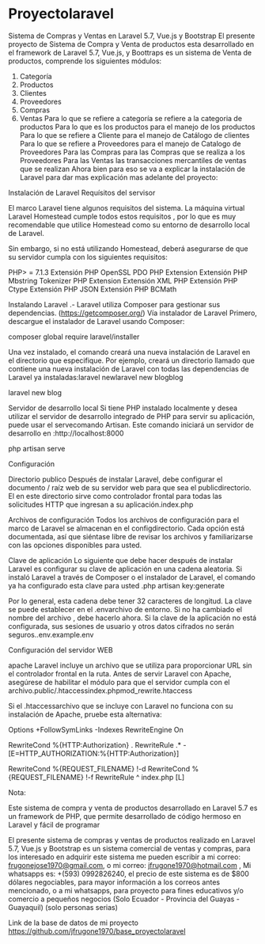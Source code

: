 # Proyectolaravel
Sistema de Compras y Ventas en Laravel 5.7, Vue.js y Bootstrap
El presente proyecto de Sistema de Compra y Venta de productos esta desarrollado en el framework de Laravel 5.7, Vue.js, y Boottraps es un sistema de Venta de productos, comprende los siguientes módulos:
1) Categoría
2) Productos
3) Clientes
4) Proveedores
5) Compras
6) Ventas
Para lo que se refiere a categoría se refiere a la categoria de productos
Para lo que es los productos para el manejo de los productos
Para lo que se refiere a Cliente para el manejo de Catálogo de clientes
Para lo que se refiere a Proveedores para el manejo de Catalogo de Proveedores
Para las Compras para las Compras que se realiza a los Proveedores
Para las Ventas las transacciones mercantiles de ventas que se realizan
Ahora bien para eso se va a explicar la instalación de Laravel para dar mas explicación mas adelante del proyecto:

Instalación de Laravel
Requísitos del servisor

El marco Laravel tiene algunos requisitos del sistema. La máquina virtual Laravel Homestead cumple todos estos requisitos , por lo que es muy recomendable que utilice Homestead como su entorno de desarrollo local de Laravel.

Sin embargo, si no está utilizando Homestead, deberá asegurarse de que su servidor cumpla con los siguientes requisitos:

PHP> = 7.1.3
Extensión PHP OpenSSL
PDO PHP Extension
Extensión PHP Mbstring
Tokenizer PHP Extension
Extensión XML PHP
Extensión PHP Ctype
Extensión PHP JSON
Extensión PHP BCMath

Instalando Laravel .- Laravel utiliza Composer para gestionar sus dependencias. (https://getcomposer.org/) Vía instalador de Laravel
Primero, descargue el instalador de Laravel usando Composer:

composer global require laravel/installer

Una vez instalado, el comando creará una nueva instalación de Laravel en el directorio que especifique. Por ejemplo, creará un directorio llamado que contiene una nueva instalación de Laravel con todas las dependencias de Laravel ya instaladas:laravel newlaravel new blogblog

laravel new blog

Servidor de desarrollo local
Si tiene PHP instalado localmente y desea utilizar el servidor de desarrollo integrado de PHP para servir su aplicación, puede usar el servecomando Artisan. Este comando iniciará un servidor de desarrollo en :http://localhost:8000

php artisan serve

Configuración

Directorio publico
Después de instalar Laravel, debe configurar el documento / raíz web de su servidor web para que sea el publicdirectorio. El en este directorio sirve como controlador frontal para todas las solicitudes HTTP que ingresan a su aplicación.index.php

Archivos de configuración
Todos los archivos de configuración para el marco de Laravel se almacenan en el configdirectorio. Cada opción está documentada, así que siéntase libre de revisar los archivos y familiarizarse con las opciones disponibles para usted.

Clave de aplicación
Lo siguiente que debe hacer después de instalar Laravel es configurar su clave de aplicación en una cadena aleatoria. Si instaló Laravel a través de Composer o el instalador de Laravel, el comando ya ha configurado esta clave para usted .php artisan key:generate

Por lo general, esta cadena debe tener 32 caracteres de longitud. La clave se puede establecer en el .envarchivo de entorno. Si no ha cambiado el nombre del archivo , debe hacerlo ahora. Si la clave de la aplicación no está configurada, sus sesiones de usuario y otros datos cifrados no serán seguros..env.example.env

Configuración del servidor WEB

apache
Laravel incluye un archivo que se utiliza para proporcionar URL sin el controlador frontal en la ruta. Antes de servir Laravel con Apache, asegúrese de habilitar el módulo para que el servidor cumpla con el archivo.public/.htaccessindex.phpmod_rewrite.htaccess

Si el .htaccessarchivo que se incluye con Laravel no funciona con su instalación de Apache, pruebe esta alternativa:

Options +FollowSymLinks -Indexes
RewriteEngine On

RewriteCond %{HTTP:Authorization} .
RewriteRule .* - [E=HTTP_AUTHORIZATION:%{HTTP:Authorization}]

RewriteCond %{REQUEST_FILENAME} !-d
RewriteCond %{REQUEST_FILENAME} !-f
RewriteRule ^ index.php [L]

Nota:

Este sistema de compra y venta de productos desarrollado en Laravel 5.7 es un framework de PHP, que permite desarrollado de código hermoso en Laravel y fácil de programar

El presente sistema de compras y ventas de productos realizado en Laravel 5.7, Vue.js y Bootstrap es un sistema comercial de ventas y compras, para los interesado en adquirir este sistema me pueden escribir a mi correo: frugonejose1970@gmail.com, o mi correo: jfrugone1970@hotmail.com , Mi whatsapps es: +(593) 0992826240, el precio de este sistema es de $800 dólares negociables, para mayor información a los correos antes mencionado, o a mi whatsapps, para proyecto para fines educativos y/o comercio a pequeños negocios (Solo Ecuador - Provincia del Guayas - Guayaquil) (solo personas serias)

Link de la base de datos de mi proyecto
https://github.com/jfrugone1970/base_proyectolaravel





